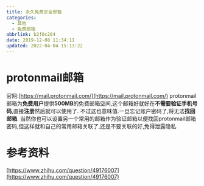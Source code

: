 ```yaml
---
title: 永久免费安全邮箱
categories: 
  - 其他
  - 免费邮箱
abbrlink: b2f0c204
date: 2019-12-08 11:34:11
updated: 2022-04-04 15:13:22
---
```

# protonmail邮箱
官网:[https://mail.protonmail.com/](https://mail.protonmail.com/)
protonmail邮箱为**免费用户**提供**500MB**的免费邮箱空间,这个邮箱好就好在**不需要验证手机号码**,直接**注册**然后就可以使用了.
不过这也意味值.一旦忘记账户密码了,将无法**找回邮箱**.
当然你也可以设置另一个常用的邮箱作为验证邮箱以便找回protonmail邮箱密码,但这样就和自己的常用邮箱关联了,还是不要关联的好,免得泄露隐私.
# 参考资料
[https://www.zhihu.com/question/49176007](https://www.zhihu.com/question/49176007)
